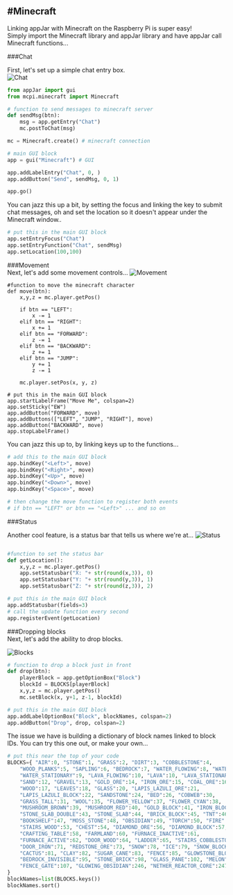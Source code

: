#Minecraft
----

Linking appJar with Minecraft on the Raspberry Pi is super easy!  
Simply import the Minecraft library and appJar library and have appJar call Minecraft functions...  

###Chat  

First, let's set up a simple chat entry box.  
![Chat](/img/pi/mc1.png)

```python
from appJar import gui
from mcpi.minecraft import Minecraft

# function to send messages to minecraft server
def sendMsg(btn):
    msg = app.getEntry("Chat")
    mc.postToChat(msg)

mc = Minecraft.create() # minecraft connection

# main GUI block
app = gui("Minecraft") # GUI

app.addLabelEntry("Chat", 0, )
app.addButton("Send", sendMsg, 0, 1)

app.go()
```

You can jazz this up a bit, by setting the focus and linking the <enter> key to submit chat messages, oh and set the location so it doesn't appear under the Minecraft window..

```python
# put this in the main GUI block
app.setEntryFocus("Chat")
app.setEntryFunction("Chat", sendMsg)
app.setLocation(100,100)
```

###Movement  
Next, let's add some movement controls... 
![Movement](/img/pi/mc2.png)

```python3
#function to move the minecraft character
def move(btn):
    x,y,z = mc.player.getPos()

    if btn == "LEFT":
        x -= 1
    elif btn == "RIGHT":
        x += 1
    elif btn == "FORWARD":
        z -= 1
    elif btn == "BACKWARD":
        z += 1
    elif btn == "JUMP":
        y += 1
        z -= 1 

    mc.player.setPos(x, y, z)

# put this in the main GUI block
app.startLabelFrame("Move Me", colspan=2)
app.setSticky("EW")
app.addButton("FORWARD", move)
app.addButtons(["LEFT", "JUMP", "RIGHT"], move)
app.addButton("BACKWARD", move)
app.stopLabelFrame()
```

You can jazz this up to, by linking keys up to the functions...  
```python
# add this to the main GUI block
app.bindKey("<Left>", move)
app.bindKey("<Right>", move)
app.bindKey("<Up>", move)
app.bindKey("<Down>", move)
app.bindKey("<Space>", move)

# then change the move function to register both events
# if btn == "LEFT" or btn == "<Left>" ... and so on
```

###Status  

Another cool feature, is a status bar that tells us where we're at...
![Status](/img/pi/mc3.png)

```python

#function to set the status bar
def getLocation():
    x,y,z = mc.player.getPos()
    app.setStatusbar("X: "+ str(round(x,3)), 0)
    app.setStatusbar("Y: "+ str(round(y,3)), 1)
    app.setStatusbar("Z: "+ str(round(z,3)), 2)

# put this in the main GUI block
app.addStatusbar(fields=3)
# call the update function every second
app.registerEvent(getLocation)
```

###Dropping blocks  
Next, let's add the ability to drop blocks.  

![Blocks](/img/pi/mc4.png)

```python
# function to drop a block just in front
def drop(btn):
    playerBlock = app.getOptionBox("Block")
    blockId = BLOCKS[playerBlock]
    x,y,z = mc.player.getPos()
    mc.setBlock(x, y+1, z-1, blockId)

# put this in the main GUI block
app.addLabelOptionBox("Block", blockNames, colspan=2)
app.addButton("Drop", drop, colspan=2)
```

The issue we have is building a dictionary of block names linked to block IDs. You can try this one out, or make your own...  
```python
# put this near the top of your code
BLOCKS={ "AIR":0, "STONE":1, "GRASS":2, "DIRT":3, "COBBLESTONE":4,
    "WOOD_PLANKS":5, "SAPLING":6, "BEDROCK":7, "WATER_FLOWING":8, "WATER":8,
    "WATER_STATIONARY":9, "LAVA_FLOWING":10, "LAVA":10, "LAVA_STATIONARY":11,
    "SAND":12, "GRAVEL":13, "GOLD_ORE":14, "IRON_ORE":15, "COAL_ORE":16,
    "WOOD":17, "LEAVES":18, "GLASS":20, "LAPIS_LAZULI_ORE":21,
    "LAPIS_LAZULI_BLOCK":22, "SANDSTONE":24, "BED":26, "COBWEB":30,
    "GRASS_TALL":31, "WOOL":35, "FLOWER_YELLOW":37, "FLOWER_CYAN":38,
    "MUSHROOM_BROWN":39, "MUSHROOM_RED":40, "GOLD_BLOCK":41, "IRON_BLOCK":42,
    "STONE_SLAB_DOUBLE":43, "STONE_SLAB":44, "BRICK_BLOCK":45, "TNT":46,
    "BOOKSHELF":47, "MOSS_STONE":48, "OBSIDIAN":49, "TORCH":50, "FIRE":51,
    "STAIRS_WOOD":53, "CHEST":54, "DIAMOND_ORE":56, "DIAMOND_BLOCK":57,
    "CRAFTING_TABLE":58, "FARMLAND":60, "FURNACE_INACTIVE":61,
    "FURNACE_ACTIVE":62, "DOOR_WOOD":64, "LADDER":65, "STAIRS_COBBLESTONE":67,
    "DOOR_IRON":71, "REDSTONE_ORE":73, "SNOW":78, "ICE":79, "SNOW_BLOCK":80,
    "CACTUS":81, "CLAY":82, "SUGAR_CANE":83, "FENCE":85, "GLOWSTONE_BLOCK":89,
    "BEDROCK_INVISIBLE":95, "STONE_BRICK":98, "GLASS_PANE":102, "MELON":103,
    "FENCE_GATE":107, "GLOWING_OBSIDIAN":246, "NETHER_REACTOR_CORE":247 
}
blockNames=list(BLOCKS.keys())
blockNames.sort()
```
